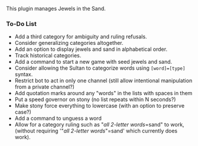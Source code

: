 This plugin manages Jewels in the Sand.

### To-Do List

* Add a third category for ambiguity and ruling refusals.
* Consider generalizing categories altogether.
* Add an option to display jewels and sand in alphabetical order.
* Track historical categories.
* Add a command to start a new game with seed jewels and sand.
* Consider allowing the Sultan to categorize words using `[word]=[type]` syntax.
* Restrict bot to act in only one channel (still allow intentional
  manipulation from a private channel?)
* Add quotation marks around any "words" in the lists with spaces in them
* Put a speed governor on stony (no list repeats within N seconds?)
* Make stony force everything to lowercase (with an option to preserve case?)
* Add a command to unguess a word
* Allow for a category ruling such as "_all 2-letter words_=sand" to work,
  (without requiring '"_all 2-letter words_"=sand' which currently does
   work).
